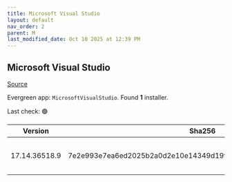 ```yaml
---
title: Microsoft Visual Studio
layout: default
nav_order: 2
parent: M
last_modified_date: Oct 10 2025 at 12:39 PM
---
```


## Microsoft Visual Studio

[Source](https://visualstudio.microsoft.com/)

Evergreen app: `MicrosoftVisualStudio`. Found **1** installer.

Last check: 🟢

| Version       | Sha256                                                           | Size    | URI                                                                                                                                                                                                                                                                                                                                                      |
| ------------- | ---------------------------------------------------------------- | ------- | -------------------------------------------------------------------------------------------------------------------------------------------------------------------------------------------------------------------------------------------------------------------------------------------------------------------------------------------------------- |
| 17.14.36518.9 | 7e2e993e7ea6ed2025b2a0d2e10e14349d19ff9176e6f0b6d2bce04a5c2fddb2 | 4458224 | [https://download.visualstudio.microsoft.com/download/pr/e28bf043-c63e-47d0-b6e9-c418229fb008/7e2e993e7ea6ed2025b2a0d2e10e14349d19ff9176e6f0b6d2bce04a5c2fddb2/vs_Setup.exe](https://download.visualstudio.microsoft.com/download/pr/e28bf043-c63e-47d0-b6e9-c418229fb008/7e2e993e7ea6ed2025b2a0d2e10e14349d19ff9176e6f0b6d2bce04a5c2fddb2/vs_Setup.exe) |
